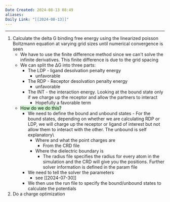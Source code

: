 ```yaml
---
Date Created: 2024-08-13 08:49
aliases: 
Daily Link: "[[2024-08-13]]"
---
```

---

1. Calculate the delta G binding free energy using the linearized poisson Boltzmann equation at varying grid sizes until numerical convergence is seen
	- We have to use the finite difference method since we can't solve the infinite derivatives. This finite difference is due to the grid spacing
	- We can split the ΔG into three parts:
		- The LDP - ligand desolvation penalty energy
			- unfavorable
		- The RDP - Receptor desolvation penalty energy
			- unfavorable
		- The INT - the interaction energy. Looking at the bound state only if we charge up the receptor and allow the partners to interact
			- Hopefully a favorable term
	- <mark style="background: #BBFABBA6;">How do we do this?</mark>
		- We need to define the bound and unbound states - For the bound states, depending on whether we are calculating RDP or LDP, we will charge up the receptor or ligand of interest but not allow them to interact with the other. The unbound is self explanatory\
			- Where and what the point charges are
				- From the CRD file
			- Where the dielectric boundary is
				- The radius file specifies the radius for every atom in the simulation and the CRD will give you the positions. Further solver information is defined in the param file 
		- We need to tell the solver the parameters
			- see [[2024-07-30]]
		-  We then use the run file to specify the bound/unbound states to calculate the potentials
2. Do a charge optimization

